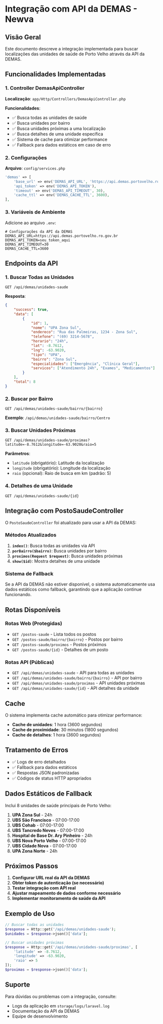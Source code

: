 # Integração com API da DEMAS - Newva

## Visão Geral

Este documento descreve a integração implementada para buscar localizações das unidades de saúde de Porto Velho através da API da DEMAS.

## Funcionalidades Implementadas

### 1. Controller DemasApiController

**Localização**: `app/Http/Controllers/DemasApiController.php`

**Funcionalidades**:
- ✅ Busca todas as unidades de saúde
- ✅ Busca unidades por bairro
- ✅ Busca unidades próximas a uma localização
- ✅ Busca detalhes de uma unidade específica
- ✅ Sistema de cache para otimizar performance
- ✅ Fallback para dados estáticos em caso de erro

### 2. Configurações

**Arquivo**: `config/services.php`

```php
'demas' => [
    'base_url' => env('DEMAS_API_URL', 'https://api.demas.portovelho.ro.gov.br'),
    'api_token' => env('DEMAS_API_TOKEN'),
    'timeout' => env('DEMAS_API_TIMEOUT', 30),
    'cache_ttl' => env('DEMAS_CACHE_TTL', 3600),
],
```

### 3. Variáveis de Ambiente

Adicione ao arquivo `.env`:

```env
# Configurações da API da DEMAS
DEMAS_API_URL=https://api.demas.portovelho.ro.gov.br
DEMAS_API_TOKEN=seu_token_aqui
DEMAS_API_TIMEOUT=30
DEMAS_CACHE_TTL=3600
```

## Endpoints da API

### 1. Buscar Todas as Unidades
```
GET /api/demas/unidades-saude
```

**Resposta**:
```json
{
    "success": true,
    "data": [
        {
            "id": 1,
            "nome": "UPA Zona Sul",
            "endereco": "Rua das Palmeiras, 1234 - Zona Sul",
            "telefone": "(69) 3214-5678",
            "horario": "24h",
            "lat": -8.7612,
            "lng": -63.9020,
            "tipo": "UPA",
            "bairro": "Zona Sul",
            "especialidades": ["Emergência", "Clínica Geral"],
            "servicos": ["Atendimento 24h", "Exames", "Medicamentos"]
        }
    ],
    "total": 8
}
```

### 2. Buscar por Bairro
```
GET /api/demas/unidades-saude/bairro/{bairro}
```

**Exemplo**: `/api/demas/unidades-saude/bairro/Centro`

### 3. Buscar Unidades Próximas
```
GET /api/demas/unidades-saude/proximas?latitude=-8.7612&longitude=-63.9020&raio=5
```

**Parâmetros**:
- `latitude` (obrigatório): Latitude da localização
- `longitude` (obrigatório): Longitude da localização
- `raio` (opcional): Raio de busca em km (padrão: 5)

### 4. Detalhes de uma Unidade
```
GET /api/demas/unidades-saude/{id}
```

## Integração com PostoSaudeController

O `PostoSaudeController` foi atualizado para usar a API da DEMAS:

### Métodos Atualizados

1. **`index()`**: Busca todas as unidades via API
2. **`porBairro($bairro)`**: Busca unidades por bairro
3. **`proximos(Request $request)`**: Busca unidades próximas
4. **`show($id)`**: Mostra detalhes de uma unidade

### Sistema de Fallback

Se a API da DEMAS não estiver disponível, o sistema automaticamente usa dados estáticos como fallback, garantindo que a aplicação continue funcionando.

## Rotas Disponíveis

### Rotas Web (Protegidas)
- `GET /postos-saude` - Lista todos os postos
- `GET /postos-saude/bairro/{bairro}` - Postos por bairro
- `GET /postos-saude/proximos` - Postos próximos
- `GET /postos-saude/{id}` - Detalhes de um posto

### Rotas API (Públicas)
- `GET /api/demas/unidades-saude` - API para todas as unidades
- `GET /api/demas/unidades-saude/bairro/{bairro}` - API por bairro
- `GET /api/demas/unidades-saude/proximas` - API unidades próximas
- `GET /api/demas/unidades-saude/{id}` - API detalhes da unidade

## Cache

O sistema implementa cache automático para otimizar performance:

- **Cache de unidades**: 1 hora (3600 segundos)
- **Cache de proximidade**: 30 minutos (1800 segundos)
- **Cache de detalhes**: 1 hora (3600 segundos)

## Tratamento de Erros

- ✅ Logs de erro detalhados
- ✅ Fallback para dados estáticos
- ✅ Respostas JSON padronizadas
- ✅ Códigos de status HTTP apropriados

## Dados Estáticos de Fallback

Inclui 8 unidades de saúde principais de Porto Velho:

1. **UPA Zona Sul** - 24h
2. **UBS São Francisco** - 07:00-17:00
3. **UBS Cohab** - 07:00-17:00
4. **UBS Tancredo Neves** - 07:00-17:00
5. **Hospital de Base Dr. Ary Pinheiro** - 24h
6. **UBS Nova Porto Velho** - 07:00-17:00
7. **UBS Cidade Nova** - 07:00-17:00
8. **UPA Zona Norte** - 24h

## Próximos Passos

1. **Configurar URL real da API da DEMAS**
2. **Obter token de autenticação (se necessário)**
3. **Testar integração com API real**
4. **Ajustar mapeamento de dados conforme necessário**
5. **Implementar monitoramento de saúde da API**

## Exemplo de Uso

```php
// Buscar todas as unidades
$response = Http::get('/api/demas/unidades-saude');
$unidades = $response->json()['data'];

// Buscar unidades próximas
$response = Http::get('/api/demas/unidades-saude/proximas', [
    'latitude' => -8.7612,
    'longitude' => -63.9020,
    'raio' => 5
]);
$proximas = $response->json()['data'];
```

## Suporte

Para dúvidas ou problemas com a integração, consulte:
- Logs da aplicação em `storage/logs/laravel.log`
- Documentação da API da DEMAS
- Equipe de desenvolvimento


